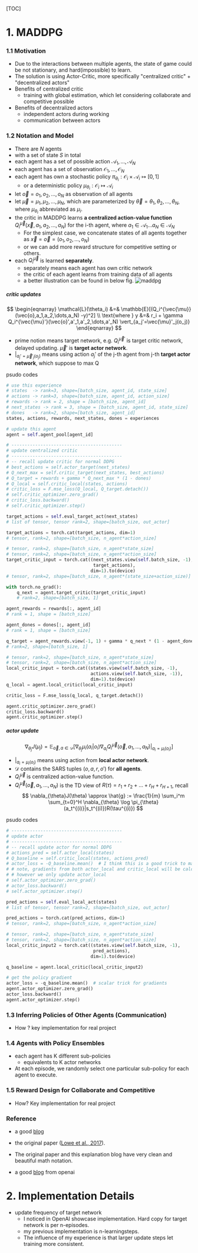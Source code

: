 [TOC]
# 1. MADDPG
### 1.1 Motivation
* Due to the interactions between multiple agents, the state of game could be not stationary, and hard(impossible) to learn.
* The solution is using Actor-Critic, more specifically "centralized critic" + "decentralized actors"
* Benefits of centralized critic
  * training with global estimation, which let considering collaborate and competitive possible
* Benefits of decentralized actors
  * independent actors during working
  * communication between actors

### 1.2 Notation and Model
* There are $N$ agents
* with a set of state $S$ in total
* each agent has a set of possible action $\mathcal{A}_1,\dots,\mathcal{A}_N$
* each agent has a set of observation $\mathcal{O}_1,\dots,\mathcal{O}_N$
* each agent has own a stochastic policy $\pi_{\theta_i}:\mathcal{O}_i\times\mathcal{A}_i\mapsto[0,1]$
  * or a deterministic policy $\mu_{\theta_i}:\mathcal{O}_i\mapsto\mathcal{A}_i$
* let $\vec{o}=o_1,o_2,\dots,o_N$ as observation of all agents
* let $\vec{\mu}=\mu_1,\mu_2,\dots,\mu_N$, which are parameterized by $\vec{\theta}=\theta_1,\theta_2,\dots,\theta_N$, where $\mu_{\theta_i}$ abbreviated as $\mu_i$.
* the critic in MADDPG learns **a centralized action-value function** $Q_i^{\vec{\mu}}(\vec{x},a_1,a_2,\dots,a_N)$ for the i-th agent, where $a_1\in\mathcal{A}_1\dots a_N \in\mathcal{A}_N$
  * For the simplest case, we concatenate states of all agents together as $\vec{x}=\vec{o}=(o_1,o_2,\dots,o_N)$
  * or we can add more reward structure for competitive setting or others.
* each $Q_i^{\vec{\mu}}$ is learned **separately**.
  * separately means each agent has own critic network
  * the critic of each agent learns from training data of all agents
  * a better illustration can be found in below fig. 
![maddpg](../../imgs/maddpg.gif)
#####  **critic updates**
$$
\begin{eqnarray}
\mathcal{L}(\theta_i) &=& \mathbb{E}[(Q_i^{\vec{\mu}}(\vec{o},a_1,a_2,\dots,a_N) -y)^2] \\
\text{where } y &=& r_i + \gamma Q_i^{\vec{\mu}'}(\vec{o}',a'_1,a'_2,\dots,a'_N) \vert_{a_j'=\vec{\mu}'_j(o_j)}
\end{eqnarray}
$$
* prime notion means target network, e.g. $Q_i^{\vec{\mu}'}$ is target critic network, delayed updating. $\vec{\mu}'$ is **target actor network**.
* $\vert_{a_j'=\vec{\mu}'_j(o_j)}$ means using action $a_j'$ of the j-th agent from j-th **target actor network**, which suppose to max Q

psudo codes
```python
# use this experience
# states  -> rank=3, shape=[batch_size, agent_id, state_size]
# actions -> rank=3, shape=[batch_size, agent_id, action_size]
# rewards -> rank = 2, shape = [batch_size, agent_id]
# next_states -> rank = 3, shape = [batch_size, agent_id, state_size]
# dones   -> rank=2, shape=[batch_size, agent_id]
states, actions, rewards, next_states, dones = experiences

# update this agent
agent = self.agent_pool[agent_id]

# ------------------------------------------
# update centralized critic
# ------------------------------------------
# -- recall update critic for normal DDPG
# best_actions = self.actor_target(next_states)
# Q_next_max = self.critic_target(next_states, best_actions)
# Q_target = rewards + gamma * Q_next_max * (1 - dones)
# Q_local = self.critic_local(states, actions)
# critic_loss = F.mse_loss(Q_local, Q_target.detach())
# self.critic_optimizer.zero_grad()
# critic_loss.backward()
# self.critic_optimizer.step()

target_actions = self.eval_target_act(next_states)  
# list of tensor, tensor rank=2, shape=[batch_size, out_actor]

target_actions = torch.cat(target_actions, dim=1)  
# tensor, rank=2, shape=[batch_size, n_agent*action_size]

# tensor, rank=2, shape=[batch_size, n_agent*state_size]
# tensor, rank=2, shape=[batch_size, n_agent*action_size]
target_critic_input = torch.cat((next_states.view(self.batch_size, -1),  
                                 target_actions),  
                                dim=1).to(device)
# tensor, rank=2, shape=[batch_size, n_agent*(state_size+action_size)]

with torch.no_grad():
    q_next = agent.target_critic(target_critic_input)  
    # rank=2, shape=[batch_size, 1]

agent_rewards = rewards[:, agent_id] 
# rank = 1, shape = [batch_size]

agent_dones = dones[:, agent_id] 
# rank = 1, shape = [batch_size]

q_target = agent_rewards.view(-1, 1) + gamma * q_next * (1 - agent_dones.view(-1, 1))
# rank=2, shape=[batch_size, 1]

# tensor, rank=2, shape=[batch_size, n_agent*state_size]
# tensor, rank=2, shape=[batch_size, n_agent*action_size]
local_critic_input = torch.cat((states.view(self.batch_size, -1),  
                                actions.view(self.batch_size, -1)),  
                                dim=1).to(device)
q_local = agent.local_critic(local_critic_input)

critic_loss = F.mse_loss(q_local, q_target.detach())

agent.critic_optimizer.zero_grad()
critic_loss.backward()
agent.critic_optimizer.step()
```

##### **actor update**
$$
\nabla_{\theta_j}J(\mu_j)=\mathbb{E}_{\vec{o},a\in \mathcal{D}}[\nabla_{\theta_j}\mu_i(a_i\vert o_i)\nabla_{a_i}Q_i^{\vec{\mu}}(\vec{o},a_1,\dots,a_N)\vert_{a_i=\mu_i(o_i)}]
$$
  * $\vert_{a_i=\mu_i(o_i)}$ means using action from **local actor network**. 
  * $\mathcal{D}$ contains the SARS tuples $(o,a,r,o')$ for **all agents**. 
  * $Q_i^{\vec{\mu}}$ is centralized action-value function.
  * $Q_i^{\vec{\mu}}(\vec{o},a_1,\dots,a_N)$ is the TD view of $R(\tau)=r_1+r_2+\dots+r_H+r_{H+1}$, recall
$$
\nabla_{\theta}J(\theta) \approx \hat{g} := \frac{1}{m} \sum_i^m \sum_{t=0}^H \nabla_{\theta} \log \pi_{\theta}(a_t^{(i)}|s_t^{(i)})R(\tau^{(i)})
$$

psudo codes
```python
# ------------------------------------------
# update actor
# ------------------------------------------
# -- recall update actor for normal DDPG
# actions_pred = self.actor_local(states)
# Q_baseline = self.critic_local(states, actions_pred)
# actor_loss = -Q_baseline.mean()  # I think this is a good trick to make loss to scalar
# # note, gradients from both actor_local and critic_local will be calculated
# # however we only update actor_local
# self.actor_optimizer.zero_grad()
# actor_loss.backward()
# self.actor_optimizer.step()

pred_actions = self.eval_local_act(states)
# list of tensor, tensor rank=2, shape=[batch_size, out_actor]

pred_actions = torch.cat(pred_actions, dim=1)
# tensor, rank=2, shape=[batch_size, n_agent*action_size]

# tensor, rank=2, shape=[batch_size, n_agent*state_size]
# tensor, rank=2, shape=[batch_size, n_agent*action_size]
local_critic_input2 = torch.cat((states.view(self.batch_size, -1),  
                                 pred_actions),  
                                dim=1).to(device)

q_baseline = agent.local_critic(local_critic_input2)

# get the policy gradient
actor_loss = -q_baseline.mean()  # scalar trick for gradients
agent.actor_optimizer.zero_grad()
actor_loss.backward()
agent.actor_optimizer.step()
```

### 1.3 Inferring Policies of Other Agents (Communication)
* How ? key implementation for real project

### 1.4 Agents with Policy Ensembles
* each agent has K different sub-policies
  * equivalents to K actor networks
* At each episode, we randomly select one particular sub-policy for each agent to execute. 

### 1.5 Reward Design for Collaborate and Competitive
* How? Key implementation for real project

### Reference
* a good [blog](https://lilianweng.github.io/lil-log/2018/04/08/policy-gradient-algorithms.html#maddpg) 
* the original paper ([Lowe et al., 2017](https://arxiv.org/pdf/1706.02275.pdf)). 
* The original paper and this explanation blog have very clean and beautiful math notation.

* a good [blog](https://openai.com/blog/learning-to-cooperate-compete-and-communicate/) from openai

# 2. Implementation Details
* update frequency of target network
  * I noticed in OpenAI showcase implementation. Hard copy for target network is per n-episodes.
  * my previous implementation is n-learningsteps.
  * The influence of my experience is that larger update steps let training more consistent.